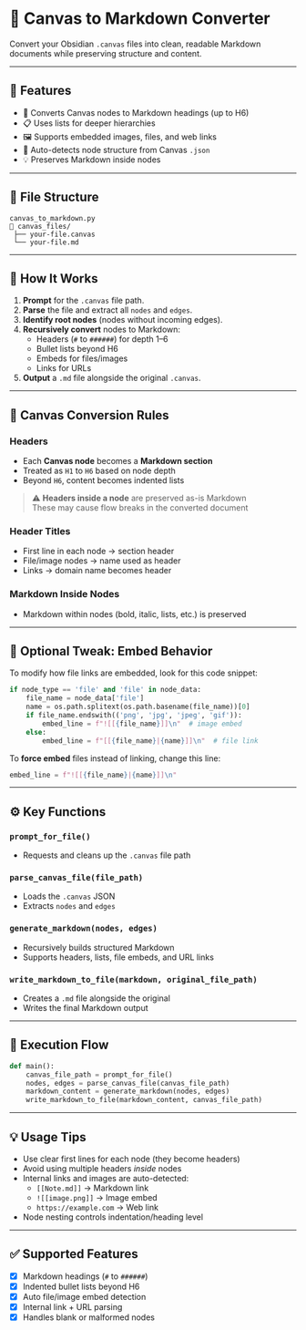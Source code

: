 # 📝 Canvas to Markdown Converter

Convert your Obsidian `.canvas` files into clean, readable Markdown documents while preserving structure and content.

---

## 📌 Features

- 🧠 Converts Canvas nodes to Markdown headings (up to H6)
- 📋 Uses lists for deeper hierarchies
- 🖼️ Supports embedded images, files, and web links
- 🔄 Auto-detects node structure from Canvas `.json`
- 💡 Preserves Markdown inside nodes

---

## 📂 File Structure

```
canvas_to_markdown.py
📁 canvas_files/
 ├── your-file.canvas
 └── your-file.md
```

---

## 🚀 How It Works

1. **Prompt** for the `.canvas` file path.
2. **Parse** the file and extract all `nodes` and `edges`.
3. **Identify root nodes** (nodes without incoming edges).
4. **Recursively convert** nodes to Markdown:
   - Headers (`#` to `######`) for depth 1–6
   - Bullet lists beyond H6
   - Embeds for files/images
   - Links for URLs
5. **Output** a `.md` file alongside the original `.canvas`.

---

## 🧠 Canvas Conversion Rules

### Headers

- Each **Canvas node** becomes a **Markdown section**
- Treated as `H1` to `H6` based on node depth
- Beyond `H6`, content becomes indented lists

> ⚠️ **Headers inside a node** are preserved as-is Markdown  
> These may cause flow breaks in the converted document

### Header Titles

- First line in each node → section header
- File/image nodes → name used as header
- Links → domain name becomes header

### Markdown Inside Nodes

- Markdown within nodes (bold, italic, lists, etc.) is preserved

---

## 🔧 Optional Tweak: Embed Behavior

To modify how file links are embedded, look for this code snippet:

```python
if node_type == 'file' and 'file' in node_data:
    file_name = node_data['file']
    name = os.path.splitext(os.path.basename(file_name))[0]
    if file_name.endswith(('png', 'jpg', 'jpeg', 'gif')):
        embed_line = f"![[{file_name}]]\n"  # image embed
    else:
        embed_line = f"[[{file_name}|{name}]]\n"  # file link
```

To **force embed** files instead of linking, change this line:

```python
embed_line = f"![[{file_name}|{name}]]\n"
```

---

## ⚙️ Key Functions

### `prompt_for_file()`

- Requests and cleans up the `.canvas` file path

### `parse_canvas_file(file_path)`

- Loads the `.canvas` JSON
- Extracts `nodes` and `edges`

### `generate_markdown(nodes, edges)`

- Recursively builds structured Markdown
- Supports headers, lists, file embeds, and URL links

### `write_markdown_to_file(markdown, original_file_path)`

- Creates a `.md` file alongside the original
- Writes the final Markdown output

---

## 🔄 Execution Flow

```python
def main():
    canvas_file_path = prompt_for_file()
    nodes, edges = parse_canvas_file(canvas_file_path)
    markdown_content = generate_markdown(nodes, edges)
    write_markdown_to_file(markdown_content, canvas_file_path)
```

---

## 💡 Usage Tips

- Use clear first lines for each node (they become headers)
- Avoid using multiple headers *inside* nodes
- Internal links and images are auto-detected:
  - `[[Note.md]]` → Markdown link
  - `![[image.png]]` → Image embed
  - `https://example.com` → Web link
- Node nesting controls indentation/heading level

---

## ✅ Supported Features

- [x] Markdown headings (`#` to `######`)
- [x] Indented bullet lists beyond H6
- [x] Auto file/image embed detection
- [x] Internal link + URL parsing
- [x] Handles blank or malformed nodes
